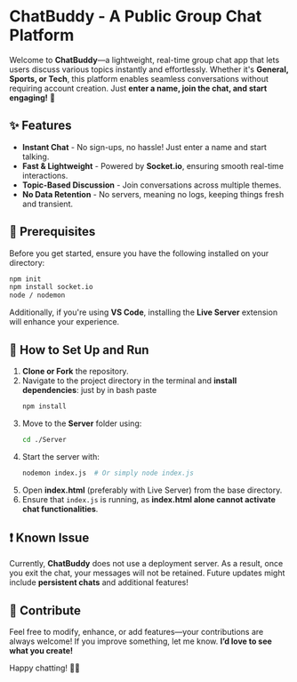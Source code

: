 # ChatBuddy - A Public Group Chat Platform  

Welcome to **ChatBuddy**—a lightweight, real-time group chat app that lets users discuss various topics instantly and effortlessly. Whether it's **General, Sports, or Tech**, this platform enables seamless conversations without requiring account creation. Just **enter a name, join the chat, and start engaging!** 🚀  

## ✨ Features  
- **Instant Chat** - No sign-ups, no hassle! Just enter a name and start talking.  
- **Fast & Lightweight** - Powered by **Socket.io**, ensuring smooth real-time interactions.  
- **Topic-Based Discussion** - Join conversations across multiple themes.  
- **No Data Retention** - No servers, meaning no logs, keeping things fresh and transient.  

## 🔧 Prerequisites  
Before you get started, ensure you have the following installed on your directory:  
```bash
npm init
npm install socket.io
node / nodemon
```
Additionally, if you're using **VS Code**, installing the **Live Server** extension will enhance your experience.

## 🚀 How to Set Up and Run  
1. **Clone or Fork** the repository.  
2. Navigate to the project directory in the terminal and **install dependencies**: just by in bash paste
   ```bash
   npm install
   ```
3. Move to the **Server** folder using:  
   ```bash
   cd ./Server
   ```
4. Start the server with:  
   ```bash
   nodemon index.js  # Or simply node index.js
   ```
5. Open **index.html** (preferably with Live Server) from the base directory.  
6. Ensure that `index.js` is running, as **index.html alone cannot activate chat functionalities**.  

## ❗ Known Issue  
Currently, **ChatBuddy** does not use a deployment server. As a result, once you exit the chat, your messages will not be retained. Future updates might include **persistent chats** and additional features!  

## 🤝 Contribute  
Feel free to modify, enhance, or add features—your contributions are always welcome! If you improve something, let me know. **I’d love to see what you create!**  

Happy chatting! 🚀💬  
